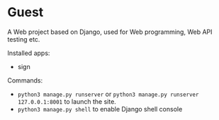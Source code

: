 # Guest

A Web project based on Django, used for Web programming, Web API testing etc.

Installed apps:

- sign

Commands:

- `python3 manage.py runserver` or `python3 manage.py runserver 127.0.0.1:8001` to launch the site.
- `python3 manage.py shell` to enable Django shell console